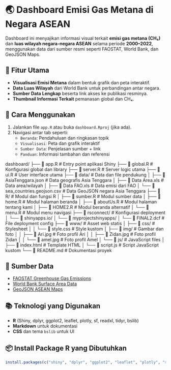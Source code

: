# 🌏 Dashboard Emisi Gas Metana di Negara ASEAN

Dashboard ini menyajikan informasi visual terkait **emisi gas metana (CH₄)** dan **luas wilayah negara-negara ASEAN** selama periode **2000–2022**, menggunakan data dari sumber resmi seperti FAOSTAT, World Bank, dan GeoJSON Maps.

## 📌 Fitur Utama

- **Visualisasi Emisi Metana** dalam bentuk grafik dan peta interaktif.
- **Data Luas Wilayah** dari World Bank untuk perbandingan antar negara.
- **Sumber Data Lengkap** beserta link akses ke publikasi resminya.
- **Thumbnail Informasi Terkait** pemanasan global dan CH₄.

## 🚀 Cara Menggunakan

1. Jalankan file `app.R` atau buka `dashboard.Rproj` (jika ada).
2. Navigasi antar tab seperti:
   - `Beranda`: Pendahuluan dan ringkasan topik
   - `Visualisasi`: Peta dan grafik interaktif
   - `Sumber Data`: Penjelasan sumber + link
   - `Panduan`: Informasi tambahan dan referensi

dashboard/
├── 📄 app.R                    # Entry point aplikasi Shiny
├── 📄 global.R                 # Konfigurasi global dan library
├── 📄 server.R                 # Server logic utama
├── 📄 ui.R                     # User interface utama
├── 📁 data/                    # Data dan file pendukung
│   ├── 📄 AsiaTenggara.json    # Data geografis Asia Tenggara
│   ├── 📄 Data Area.xls        # Data area/wilayah
│   ├── 📄 Data FAO.xls         # Data emisi dari FAO
│   └── 📄 sea_countries.geojson.csv # Data GeoJSON negara Asia Tenggara
├── 📁 R/                       # Modul dan fungsi R
│   ├── 📄 sumber.R             # Modul sumber data
│   ├── 📄 home.R               # Modul halaman beranda
│   ├── 📄 aboutUs.R            # Modul halaman tentang kami
│   ├── 📄 HOME2.R              # Modul beranda alternatif
│   └── 📄 menu.R               # Modul menu navigasi
├── 📁 rsconnect/               # Konfigurasi deployment
│   └── 📁 shinyapps.io/
│       └── 📁 myprojectshinyapps/
│           └── 📄 FINAL2.dcf   # File deployment config
├── 📁 www/                     # Asset web statis
│   ├── 📁 css/                 # Stylesheet
│   │   └── 📄 style.css        # Style kustom
│   ├── 📁 img/                 # Gambar dan foto
│   │   ├── 📄 Ari.jpg          # Foto profil Ari
│   │   ├── 📄 Zidan.jpg        # Foto profil Zidan
│   │   └── 📄 amel.jpg         # Foto profil Amel
│   └── 📁 js/                  # JavaScript files
│       ├── 📄 index.html       # Template HTML
│       └── 📄 script.js        # Script JavaScript kustom
└── 📄 README.md                # Dokumentasi proyek


## 🔗 Sumber Data

- [FAOSTAT Greenhouse Gas Emissions](https://www.fao.org/faostat/en/#data/GT)
- [World Bank Surface Area Data](https://data.worldbank.org/indicator/AG.SRF.TOTL.K2)
- [GeoJSON ASEAN Maps](https://geojson-maps.kyd.au/?utm_source=self&utm_medium=redirect)

## 📚 Teknologi yang Digunakan

- **R** (Shiny, dplyr, ggplot2, leaflet, plotly, sf, readxl, tidyr, bslib)
- **Markdown** untuk dokumentasi
- **CSS** dan tema `bslib` untuk UI

## 📦 Install Package R yang Dibutuhkan

```r
install.packages(c("shiny", "dplyr", "ggplot2", "leaflet", "plotly", "sf", "readxl", "tidyr", "bslib"))
